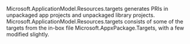 Microsoft.ApplicationModel.Resources.targets generates PRIs in unpackaged app projects and unpackaged library projects.
Microsoft.ApplicationModel.Resources.targets consists of some of the targets from the in-box file Microsoft.AppxPackage.Targets, with a few modified slightly.